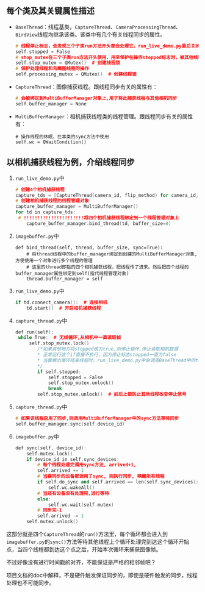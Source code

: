 ## 每个类及其关键属性描述

- `BaseThread`：线程基类，`CaptureThread`、`CameraProcessingThread`、`BirdView`线程均继承该类。该类中有几个有关线程同步的属性。

  ```c++
  # 线程停止标志，会发现三个子类run方法开头都会处理它。run_live_demo.py最后关闭线程时会调用BaseThread->stop()方法来停止线程。
  self.stopped = False
  # stop_mutex在三个子类run方法开头使用，用来保护在操作stopped标志时，被其他线程操作。
  self.stop_mutex = QMutex()  # 创建线程锁
  # 保护处理线程和鸟瞰图线程的操作
  self.processing_mutex = QMutex()  # 创建线程锁
  ```

- `CaptureThread`：图像捕获线程。跟线程同步有关的属性有：

  ```c++
  # 会被绑定到MultiBufferManager对象上,用于将此捕获线程与其他相机同步
  self.buffer_manager = None  
  ```


- `MultiBufferManager`：相机捕获线程类的线程管理。跟线程同步有关的属性有：

  ```
  # 操作线程的休眠，在本类的sync方法中使用
  self.wc = QWaitCondition()
  ```

## 以相机捕获线程为例，介绍线程同步

1. `run_live_demo.py`中

   ```c++
   # 创建4个相机捕获线程
   capture_tds = [CaptureThread(camera_id, flip_method) for camera_id, flip_method in zip(camera_ids, flip_methods)]
   # 创建相机捕获线程的线程管理对象
   capture_buffer_manager = MultiBufferManager()
   for td in capture_tds:
   	# !!!!!!!!!!!!!!!!!!!!!!将四个相机捕获线程绑定到一个线程管理对象上
       capture_buffer_manager.bind_thread(td, buffer_size=8)
   ```

2. `imagebuffer.py`中

   ```
   def bind_thread(self, thread, buffer_size, sync=True):
       # 将thread线程中的buffer_manager绑定到创建的MultiBufferManager对象,方便使用一个对象进行多个线程的管理
       # 这里的thread即指的四个相机捕获线程，把线程传了进来。然后把四个线程的buffer_manager属性绑定到self(指代线程管理对象)
       thread.buffer_manager = self
   ```

3. `run_live_demo.py`中

   ```c++
   if td.connect_camera():  # 连接相机
       td.start()  # 开启相机捕获线程
   ```

4. `capture_thread.py`中

   ```c++
   def run(self):
   	while True:  # 无线循环,从相机中一直读取帧
       	self.stop_mutex.lock()
           /*如果其他地方将stopped改为true,则停止循环,停止读取相机数据
           * 正常运行这个if直接不执行，因为停止标志stopped一直为false
           * 当要跳出循环结束线程时，run_live_demo.py中会调用BaseThread中的td.stop(),将停止标志变为true,从而停止线程
           */
           if self.stopped:  
               self.stopped = False
               self.stop_mutex.unlock()
               break
           self.stop_mutex.unlock()  # 前后上锁防止其他线程改变停止信号
   ```

5. `capture_thread.py`中

   ```c++
   # 如果该线程启用了同步,则调用MultiBufferManager中的sync方法等待同步
   self.buffer_manager.sync(self.device_id)
   ```

6. `imagebuffer.py`中

   ```c++
   def sync(self, device_id):
       self.mutex.lock()
       if device_id in self.sync_devices:
           # 每个线程处理完调用sync方法, arrived+1,
           self.arrived += 1
           # 当要同步的设备都调用了sync, 则执行同步, 唤醒所有线程
           if self.do_sync and self.arrived == len(self.sync_devices):
               self.wc.wakeAll()
           # 当还有设备没有处理完,进行等待
           else:
               self.wc.wait(self.mutex)
           # 同步完-1
           self.arrived -= 1
       self.mutex.unlock()
   ```

这部分就是四个`CaptureThread`的`run()`方法里，每个循环都会进入到`imagebuffer.py`的`sync()`方法等待其他线程上个循环处理完到达这个循环开始点，当四个线程都到达这个点之后，开始本次循环来捕获图像帧。



不过好像没有进行时间戳的对齐，不能保证是严格的相邻帧吧？

项目文档的doc中解释，不是硬件触发保证同步的，即使是硬件触发的同步，线程处理也不可能同步。

















